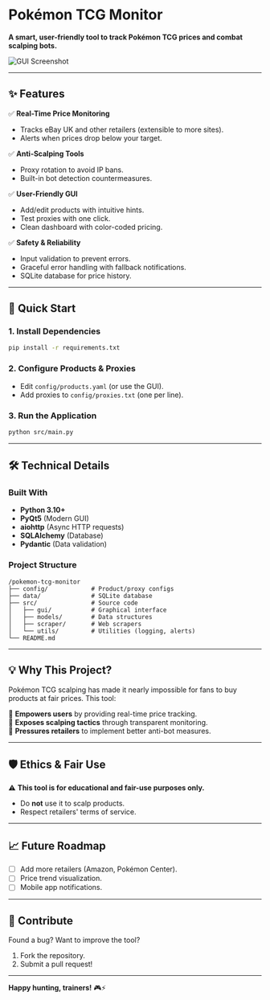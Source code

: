 # **Pokémon TCG Monitor**  

**A smart, user-friendly tool to track Pokémon TCG prices and combat scalping bots.**  

![GUI Screenshot](https://via.placeholder.com/800x400?text=Pokémon+TCG+Monitor+GUI)  

---

## **✨ Features**  

✅ **Real-Time Price Monitoring**  
- Tracks eBay UK and other retailers (extensible to more sites).  
- Alerts when prices drop below your target.  

✅ **Anti-Scalping Tools**  
- Proxy rotation to avoid IP bans.  
- Built-in bot detection countermeasures.  

✅ **User-Friendly GUI**  
- Add/edit products with intuitive hints.  
- Test proxies with one click.  
- Clean dashboard with color-coded pricing.  

✅ **Safety & Reliability**  
- Input validation to prevent errors.  
- Graceful error handling with fallback notifications.  
- SQLite database for price history.  

---

## **🚀 Quick Start**  

### **1. Install Dependencies**  
```bash
pip install -r requirements.txt
```

### **2. Configure Products & Proxies**  
- Edit `config/products.yaml` (or use the GUI).  
- Add proxies to `config/proxies.txt` (one per line).  

### **3. Run the Application**  
```bash
python src/main.py
```

---

## **🛠 Technical Details**  

### **Built With**  
- **Python 3.10+**  
- **PyQt5** (Modern GUI)  
- **aiohttp** (Async HTTP requests)  
- **SQLAlchemy** (Database)  
- **Pydantic** (Data validation)  

### **Project Structure**  
```text
/pokemon-tcg-monitor
├── config/            # Product/proxy configs
├── data/              # SQLite database
├── src/               # Source code
│   ├── gui/           # Graphical interface
│   ├── models/        # Data structures
│   ├── scraper/       # Web scrapers
│   └── utils/         # Utilities (logging, alerts)
└── README.md
```

---

## **💡 Why This Project?**  

Pokémon TCG scalping has made it nearly impossible for fans to buy products at fair prices. This tool:  

🔹 **Empowers users** by providing real-time price tracking.  
🔹 **Exposes scalping tactics** through transparent monitoring.  
🔹 **Pressures retailers** to implement better anti-bot measures.  

---

## **🛡️ Ethics & Fair Use**  

⚠ **This tool is for educational and fair-use purposes only.**  
- Do **not** use it to scalp products.  
- Respect retailers' terms of service.  

---

## **📈 Future Roadmap**  
- [ ] Add more retailers (Amazon, Pokémon Center).  
- [ ] Price trend visualization.  
- [ ] Mobile app notifications.  

---

## **🤝 Contribute**  
Found a bug? Want to improve the tool?  
1. Fork the repository.  
2. Submit a pull request!  

---

**Happy hunting, trainers!** 🎮⚡